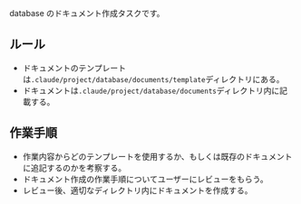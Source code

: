 database のドキュメント作成タスクです。

## ルール

- ドキュメントのテンプレートは`.claude/project/database/documents/template`ディレクトリにある。
- ドキュメントは`.claude/project/database/documents`ディレクトリ内に記載する。

## 作業手順

- 作業内容からどのテンプレートを使用するか、もしくは既存のドキュメントに追記するのかを考察する。
- ドキュメント作成の作業手順についてユーザーにレビューをもらう。
- レビュー後、適切なディレクトリ内にドキュメントを作成する。
